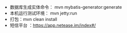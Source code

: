 - 数据库生成实体命令： mvn mybatis-generator:generate
- 本机运行测试环境： mvn jetty:run
- 打包：mvn clean install 
- 短信平台 ：https://app.netease.im/index#/